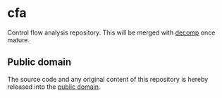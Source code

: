 # cfa

Control flow analysis repository. This will be merged with [decomp](https://github.com/decomp/decomp) once mature.

## Public domain

The source code and any original content of this repository is hereby released into the [public domain].

[public domain]: https://creativecommons.org/publicdomain/zero/1.0/
